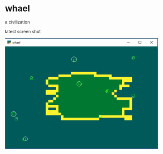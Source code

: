 # whael
a civilization

latest screen shot

![alt text](https://github.com/xiro24/whael/blob/Grid/lss.png)
